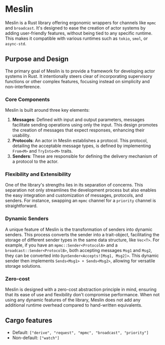 # Meslin
Meslin is a Rust library offering ergonomic wrappers for channels like `mpmc` and `broadcast`. It's designed to ease the creation of actor systems by adding user-friendly features, without being tied to any specific runtime. This makes it compatible with various runtimes such as `tokio`, `smol`, or `async-std`.

## Purpose and Design
The primary goal of Meslin is to provide a framework for developing actor systems in Rust. It intentionally steers clear of incorporating supervisory functions or other complex features, focusing instead on simplicity and non-interference.

### Core Components
Meslin is built around three key elements:
1. **Messages**: Defined with input and output parameters, messages facilitate sending operations using only the input. This design promotes the creation of messages that expect responses, enhancing their usability.
2. **Protocols**: An actor in Meslin establishes a protocol. This protocol, detailing the acceptable message types, is defined by implementing `From<M>` and `TryInto<M>` traits.
3. **Senders**: These are responsible for defining the delivery mechanism of a protocol to the actor.

### Flexibility and Extensibility
One of the library's strengths lies in its separation of concerns. This separation not only streamlines the development process but also enables the easy integration and customization of messages, protocols, and senders. For instance, swapping an `mpmc` channel for a `priority` channel is straightforward.

### Dynamic Senders
A unique feature of Meslin is the transformation of senders into dynamic senders. This process converts the sender into a trait-object, facilitating the storage of different sender types in the same data structure, like `Vec<T>`. For example, if you have an `mpmc::Sender<ProtocolA>` and a `broadcast::Sender<ProtocolB>`, both accepting messages `Msg1` and `Msg2`, they can be converted into `DynSender<Accepts![Msg1, Msg2]>`. This dynamic sender then implements `Sends<Msg1> + Sends<Msg2>`, allowing for versatile storage solutions.

### Zero-cost
Meslin is designed with a zero-cost abstraction principle in mind, ensuring that its ease of use and flexibility don't compromise performance. When not using any dynamic features of the library, Meslin does not add any additional runtime overhead compared to hand-written equivalents.

## Cargo features
- Default: `["derive", "request", "mpmc", "broadcast", "priority"]`
- Non-default: `["watch"]`
